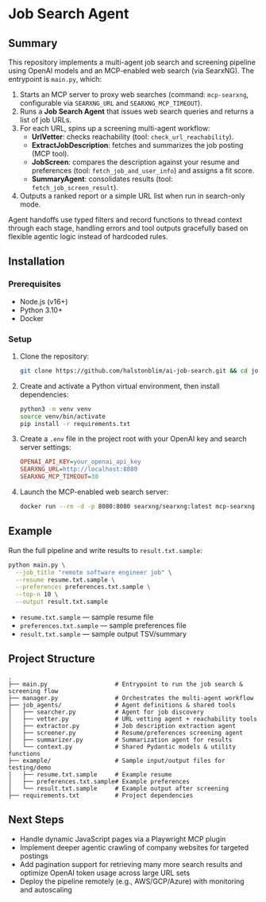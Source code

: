 # Job Search Agent

## Summary

This repository implements a multi-agent job search and screening pipeline using OpenAI models and an MCP-enabled web search (via SearxNG). The entrypoint is `main.py`, which:

1. Starts an MCP server to proxy web searches (command: `mcp-searxng`, configurable via `SEARXNG_URL` and `SEARXNG_MCP_TIMEOUT`).
2. Runs a **Job Search Agent** that issues web search queries and returns a list of job URLs.
3. For each URL, spins up a screening multi-agent workflow:
   - **UrlVetter**: checks reachability (tool: `check_url_reachability`).
   - **ExtractJobDescription**: fetches and summarizes the job posting (MCP tool). 
   - **JobScreen**: compares the description against your resume and preferences (tool: `fetch_job_and_user_info`) and assigns a fit score.
   - **SummaryAgent**: consolidates results (tool: `fetch_job_screen_result`).
4. Outputs a ranked report or a simple URL list when run in search-only mode.

Agent handoffs use typed filters and record functions to thread context through each stage, handling errors and tool outputs gracefully based on flexible agentic logic instead of hardcoded rules.

## Installation

### Prerequisites

- Node.js (v16+)
- Python 3.10+
- Docker

### Setup

1. Clone the repository:
   ```bash
   git clone https://github.com/halstonblim/ai-job-search.git && cd job-search-agent-openai
   ```
2. Create and activate a Python virtual environment, then install dependencies:
   ```bash
   python3 -m venv venv
   source venv/bin/activate
   pip install -r requirements.txt
   ```
3. Create a `.env` file in the project root with your OpenAI key and search server settings:
   ```ini
   OPENAI_API_KEY=your_openai_api_key
   SEARXNG_URL=http://localhost:8080
   SEARXNG_MCP_TIMEOUT=30
   ```
4. Launch the MCP-enabled web search server:
   ```bash
   docker run --rm -d -p 8080:8080 searxng/searxng:latest mcp-searxng
   ```

## Example

Run the full pipeline and write results to `result.txt.sample`:

```bash
python main.py \
  --job_title "remote software engineer job" \
  --resume resume.txt.sample \
  --preferences preferences.txt.sample \
  --top-n 10 \
  --output result.txt.sample
```

- `resume.txt.sample` — sample resume file
- `preferences.txt.sample` — sample preferences file
- `result.txt.sample` — sample output TSV/summary

## Project Structure

```text
.
├── main.py                   # Entrypoint to run the job search & screening flow
├── manager.py                # Orchestrates the multi-agent workflow
├── job_agents/               # Agent definitions & shared tools
│   ├── searcher.py           # Agent for job discovery
│   ├── vetter.py             # URL vetting agent + reachability tools
│   ├── extractor.py          # Job description extraction agent
│   ├── screener.py           # Resume/preferences screening agent
│   ├── summarizer.py         # Summarization agent for results
│   └── context.py            # Shared Pydantic models & utility functions
├── example/                  # Sample input/output files for testing/demo
│   ├── resume.txt.sample     # Example resume
│   ├── preferences.txt.sample# Example preferences
│   └── result.txt.sample     # Example output after screening
├── requirements.txt          # Project dependencies 
```

## Next Steps

- Handle dynamic JavaScript pages via a Playwright MCP plugin
- Implement deeper agentic crawling of company websites for targeted postings
- Add pagination support for retrieving many more search results and optimize OpenAI token usage across large URL sets
- Deploy the pipeline remotely (e.g., AWS/GCP/Azure) with monitoring and autoscaling
